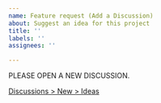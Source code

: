 ```yaml
---
name: Feature request (Add a Discussion)
about: Suggest an idea for this project
title: ''
labels: ''
assignees: ''

---
```


PLEASE OPEN A NEW DISCUSSION.

[Discussions > New > Ideas](https://github.com/remoteintech/remote-jobs/discussions/new?category=ideas)
